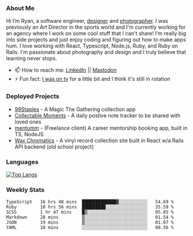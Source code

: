 ### About Me
Hi I’m Ryan, a software engineer, [designer](https://www.denvermullets.com/video) and [photographer](https://www.denvermullets.com/). I was previously an Art Director in the sports world and I'm currently working for an agency where I work on some cool stuff that I can't share! I'm really big into side projects and just enjoy coding and figuring out how to make apps hum. I love working with React, Typescript, Node.js, Ruby, and Ruby on Rails. I'm passionate about photography and design and I truly believe that learning never stops.

- 📫 How to reach me: [LinkedIn](https://www.linkedin.com/in/ryanvaznis) || <a rel="me" href="https://hachyderm.io/@denvermullets">Mastodon</a> 
- ⚡ Fun fact: [I was on tv](https://vimeo.com/381425882) for a little bit and I think it's still in rotation

### Deployed Projects
- [99Staples](https://99staples.com) - A Magic The Gathering collection app
- [Collectable Moments](https://collectablemoments.com) - A daily postive note tracker to be shared with loved ones
- [mentumm](https://portal.mentumm.com/) - (Freelance client) A career mentorship booking app, built in TS, NodeJS
- [Wax Chromatics](https://waxchromatics.com) - A vinyl record collection site built in React w/a Rails API backend (old school project)

### Languages
[![Top Langs](https://github-readme-stats-redux-5pa1-denvermullets.vercel.app/api/top-langs/?username=denvermullets&layout=compact&langs_count=10)](https://github.com/denvermullets)



### Weekly Stats
<!--START_SECTION:waka-->

```text
TypeScript   16 hrs 48 mins  █████████████▓░░░░░░░░░░░   54.69 %
Ruby         10 hrs 56 mins  █████████░░░░░░░░░░░░░░░░   35.59 %
SCSS         1 hr 47 mins    █▒░░░░░░░░░░░░░░░░░░░░░░░   05.85 %
Markdown     28 mins         ▒░░░░░░░░░░░░░░░░░░░░░░░░   01.54 %
JSON         19 mins         ▒░░░░░░░░░░░░░░░░░░░░░░░░   01.07 %
YAML         10 mins         ░░░░░░░░░░░░░░░░░░░░░░░░░   00.56 %
```

<!--END_SECTION:waka-->
